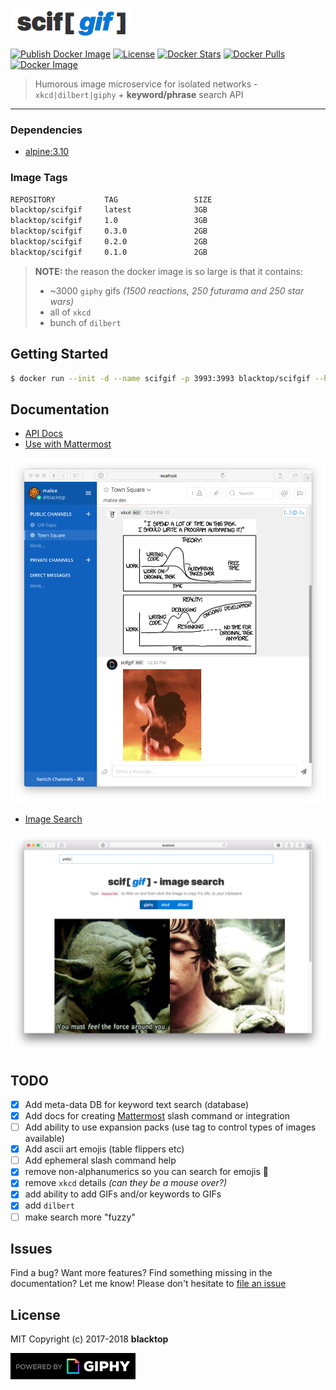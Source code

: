 ![logo](https://raw.githubusercontent.com/blacktop/scifgif/master/docs/imgs/logo.png)

[![Publish Docker Image](https://github.com/blacktop/scifgif/actions/workflows/docker-image.yml/badge.svg)](https://github.com/blacktop/scifgif/actions/workflows/docker-image.yml)
[![License](https://img.shields.io/:license-mit-blue.svg)](http://doge.mit-license.org)
[![Docker Stars](https://img.shields.io/docker/stars/blacktop/scifgif.svg)](https://store.docker.com/community/images/blacktop/scifgif)
[![Docker Pulls](https://img.shields.io/docker/pulls/blacktop/scifgif.svg)](https://store.docker.com/community/images/blacktop/scifgif)
[![Docker Image](https://img.shields.io/badge/docker%20image-2GB-blue.svg)](https://store.docker.com/community/images/blacktop/scifgif)

> Humorous image microservice for isolated networks - `xkcd|dilbert|giphy` +
> **keyword/phrase** search API

---

### Dependencies

* [alpine:3.10](https://hub.docker.com/_/alpine/)

### Image Tags

```bash
REPOSITORY           TAG                 SIZE
blacktop/scifgif     latest              3GB
blacktop/scifgif     1.0                 3GB
blacktop/scifgif     0.3.0               2GB
blacktop/scifgif     0.2.0               2GB
blacktop/scifgif     0.1.0               2GB
```

> **NOTE:** the reason the docker image is so large is that it contains:
>
> * ~3000 `giphy` gifs _(1500 reactions, 250 futurama and 250 star wars)_
> * all of `xkcd`
> * bunch of `dilbert`

## Getting Started

```bash
$ docker run --init -d --name scifgif -p 3993:3993 blacktop/scifgif --host localhost
```

## Documentation

* [API Docs](http://docs.scifgif.apiary.io)
* [Use with Mattermost](https://github.com/blacktop/scifgif/blob/master/docs/mattermost.md)

![mattermost](https://raw.githubusercontent.com/blacktop/scifgif/master/docs/imgs/mattermost.png)

* [Image Search](https://github.com/blacktop/scifgif/blob/master/docs/image-search.md)

![mattermost](https://raw.githubusercontent.com/blacktop/scifgif/master/docs/imgs/image-search.png)

## TODO

* [x] Add meta-data DB for keyword text search (database)
* [x] Add docs for creating [Mattermost](https://github.com/mattermost/platform)
      slash command or integration
* [ ] Add ability to use expansion packs (use tag to control types of images
      available)
* [x] Add ascii art emojis (table flippers etc)
* [ ] Add ephemeral slash command help
* [x] remove non-alphanumerics so you can search for emojis :older_man:
* [x] remove `xkcd` details _(can they be a mouse over?)_
* [x] add ability to add GIFs and/or keywords to GIFs
* [x] add `dilbert`
* [ ] make search more "fuzzy"

## Issues

Find a bug? Want more features? Find something missing in the documentation? Let
me know! Please don't hesitate to
[file an issue](https://github.com/blacktop/scifgif/issues/new)

## License

MIT Copyright (c) 2017-2018 **blacktop**

![giphy](https://raw.githubusercontent.com/blacktop/scifgif/master/docs/PoweredBy_200_Horizontal_Light-Backgrounds_With_Logo.gif)
